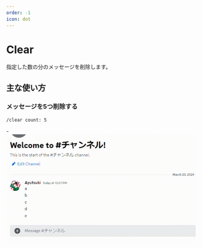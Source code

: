 ```yaml
---
order: -1
icon: dot
---
```


# Clear
指定した数の分のメッセージを削除します。

## 主な使い方
### メッセージを5つ削除する

``` コマンドの実行例
/clear count: 5
```
-![応答例](default-response.gif)

